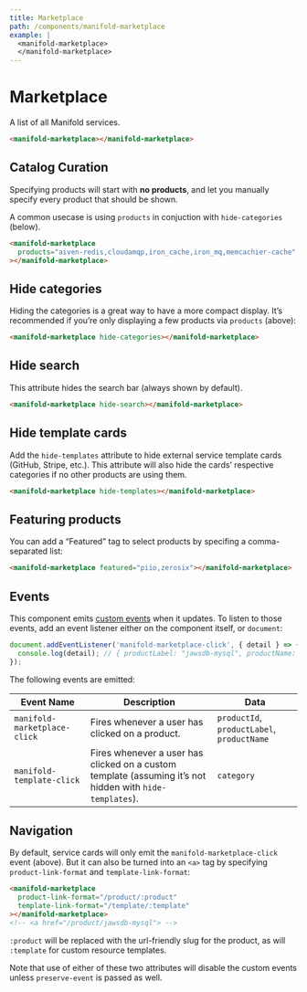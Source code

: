```yaml
---
title: Marketplace
path: /components/manifold-marketplace
example: |
  <manifold-marketplace>
  </manifold-marketplace>
---
```


# Marketplace

A list of all Manifold services.

```html
<manifold-marketplace></manifold-marketplace>
```

## Catalog Curation

Specifying products will start with **no products**, and let you manually specify every product that
should be shown.

A common usecase is using `products` in conjuction with `hide-categories` (below).

```html
<manifold-marketplace
  products="aiven-redis,cloudamqp,iron_cache,iron_mq,memcachier-cache"
></manifold-marketplace>
```

## Hide categories

Hiding the categories is a great way to have a more compact display. It’s recommended if you’re only
displaying a few products via `products` (above):

```html
<manifold-marketplace hide-categories></manifold-marketplace>
```

## Hide search

This attribute hides the search bar (always shown by default).

```html
<manifold-marketplace hide-search></manifold-marketplace>
```

## Hide template cards

Add the `hide-templates` attribute to hide external service template cards (GitHub, Stripe, etc.).
This attribute will also hide the cards’ respective categories if no other products are using them.

```html
<manifold-marketplace hide-templates></manifold-marketplace>
```

## Featuring products

You can add a “Featured” tag to select products by specifing a comma-separated list:

```html
<manifold-marketplace featured="piio,zerosix"></manifold-marketplace>
```

## Events

This component emits
[custom events](https://developer.mozilla.org/en-US/docs/Web/API/CustomEvent/CustomEvent) when it
updates. To listen to those events, add an event listener either on the component itself, or
`document`:

```js
document.addEventListener('manifold-marketplace-click', { detail } => {
  console.log(detail); // { productLabel: "jawsdb-mysql", productName: "JawsDB MySQL", productId: "234w1jyaum5j0aqe3g3bmbqjgf20p" }
});
```

The following events are emitted:

| Event Name                   | Description                                                                                              | Data                                       |
| ---------------------------- | -------------------------------------------------------------------------------------------------------- | ------------------------------------------ |
| `manifold-marketplace-click` | Fires whenever a user has clicked on a product.                                                          | `productId`, `productLabel`, `productName` |
| `manifold-template-click`    | Fires whenever a user has clicked on a custom template (assuming it’s not hidden with `hide-templates`). | `category`                                 |

## Navigation

By default, service cards will only emit the `manifold-marketplace-click` event (above). But it can
also be turned into an `<a>` tag by specifying `product-link-format` and `template-link-format`:

```html
<manifold-marketplace
  product-link-format="/product/:product"
  template-link-format="/template/:template"
></manifold-marketplace>
<!-- <a href="/product/jawsdb-mysql"> -->
```

`:product` will be replaced with the url-friendly slug for the product, as will `:template` for
custom resource templates.

Note that use of either of these two attributes will disable the custom events unless
`preserve-event` is passed as well.
